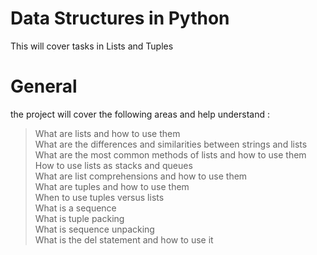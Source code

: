 # Data Structures in Python

This will cover tasks in Lists and Tuples

# General
the project will cover the following areas and help understand :

> What are lists and how to use them <br>
> What are the differences and similarities between strings and lists <br>
> What are the most common methods of lists and how to use them <br>
> How to use lists as stacks and queues <br>
> What are list comprehensions and how to use them <br>
> What are tuples and how to use them <br>
> When to use tuples versus lists <br>
> What is a sequence <br>
> What is tuple packing <br>
> What is sequence unpacking <br>
> What is the del statement and how to use it <br>
